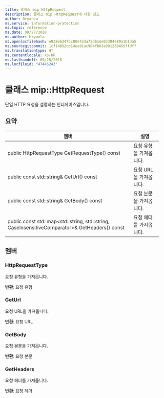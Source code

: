 ```yaml
---
title: 클래스 mip HttpRequest
description: 클래스 mip HttpRequest에 대한 참조
author: BryanLa
ms.service: information-protection
ms.topic: reference
ms.date: 09/27/2018
ms.author: bryanla
ms.openlocfilehash: e838eb247bc00d43da72db1de03304e89a1b1da5
ms.sourcegitcommit: 1cf14852cd14ea91ac964fb03a901238455ffdff
ms.translationtype: HT
ms.contentlocale: ko-KR
ms.lasthandoff: 09/28/2018
ms.locfileid: "47445243"
---
```

# <a name="class-miphttprequest"></a>클래스 mip::HttpRequest 
단일 HTTP 요청을 설명하는 인터페이스입니다.
  
## <a name="summary"></a>요약
 멤버                        | 설명                                
--------------------------------|---------------------------------------------
 public HttpRequestType GetRequestType() const  |  요청 유형을 가져옵니다.
 public const std::string& GetUrl() const  |  요청 URL을 가져옵니다.
 public const std::string& GetBody() const  |  요청 본문을 가져옵니다.
public const std::map<std::string, std::string, CaseInsensitiveComparator>& GetHeaders() const  |  요청 헤더를 가져옵니다.
  
## <a name="members"></a>멤버
  
### <a name="httprequesttype"></a>HttpRequestType
요청 유형을 가져옵니다.

  
**반환**: 요청 유형
  
### <a name="geturl"></a>GetUrl
요청 URL을 가져옵니다.

  
**반환**: 요청 URL
  
### <a name="getbody"></a>GetBody
요청 본문을 가져옵니다.

  
**반환**: 요청 본문
  
### <a name="getheaders"></a>GetHeaders
요청 헤더를 가져옵니다.

  
**반환**: 요청 헤더